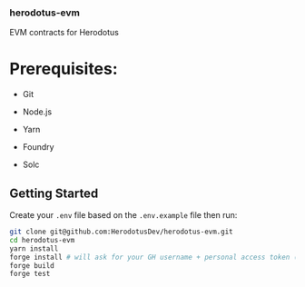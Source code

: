 ### herodotus-evm

EVM contracts for Herodotus

# Prerequisites:

- Git

- Node.js

- Yarn

- Foundry

- Solc

## Getting Started

Create your `.env` file based on the `.env.example` file then run:

```bash
git clone git@github.com:HerodotusDev/herodotus-evm.git
cd herodotus-evm
yarn install
forge install # will ask for your GH username + personal access token (generate one on github >> settings > developer tools)
forge build
forge test
```
